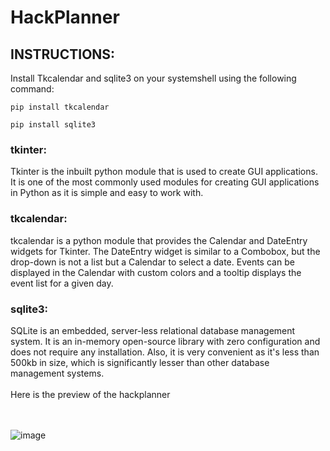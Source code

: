 # HackPlanner
## INSTRUCTIONS:
Install Tkcalendar and sqlite3 on your systemshell using the following command:<br>
```
pip install tkcalendar
```
```
pip install sqlite3
```
### tkinter: 
Tkinter is the inbuilt python module that is used to create GUI applications. It is one of the most commonly used modules for creating GUI applications in Python as it is simple and easy to work with.
<br> 
### tkcalendar: 
tkcalendar is a python module that provides the Calendar and DateEntry widgets for Tkinter. The DateEntry widget is similar to a Combobox, but the drop-down is not a list but a Calendar to select a date. Events can be displayed in the Calendar with custom colors and a tooltip displays the event list for a given day.
<br>
### sqlite3: 
SQLite is an embedded, server-less relational database management system. It is an in-memory open-source library with zero configuration and does not require any installation. Also, it is very convenient as it's less than 500kb in size, which is significantly lesser than other database management systems.
<br> <br>
Here is the preview of the hackplanner<br><br><br>

![image](https://github.com/miinus-vee/HackPlanner/assets/91024452/2c1bae38-73d5-424f-a2a9-741cb6592646)

